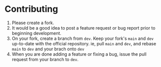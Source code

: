 # Contributing

1. Please create a fork.
1. It would be a good idea to post a feature request or bug report prior to
beginning development.
1. On your fork, create a branch from `dev`. Keep your fork's `main` and `dev`
up-to-date with the official repository. ie, pull `main` and `dev`, and rebase
`main` to `dev` and your brach onto `dev`
1. When you are done adding a feature or fixing a bug, issue the pull request
from your branch to `dev`.
